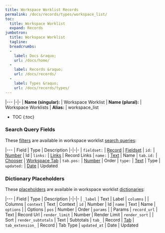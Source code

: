 ```yaml
---
title: Workspace Worklist Records
permalink: /docs/records/types/workspace_list/
toc:
  title: Workspace Worklist
  expand: Records
jumbotron:
  title: Workspace Worklist
  tagline: 
  breadcrumbs:
  -
    label: Docs &raquo;
    url: /docs/home/
  -
    label: Records &raquo;
    url: /docs/records/
  -
    label: Types &raquo;
    url: /docs/records/types/
---
```


|---
|-|-
| **Name (singular):** | Workspace Worklist
| **Name (plural):** | Workspace Worklists
| **Alias:** | workspace_list

* TOC
{:toc}

### Search Query Fields

These [filters](/docs/search/filters/) are available in workspace worklist [search queries](/docs/search/):

|---
| Field | Type | Description
|-|-|-
| `fieldset:` | [Record](/docs/search/deep-search/) | [Fieldset](/docs/records/types/custom_fieldset/)
| `id:` | [Number](/docs/search/filters/numbers/) | Id
| `links:` | [Links](/docs/search/filters/links/) | Record Links
| `name:` | [Text](/docs/search/filters/text/) | Name
| `tab.id:` | [Chooser](/docs/search/filters/choosers/) | [Workspace Tab](/docs/records/types/workspace_tab/)
| `tab.pos:` | [Number](/docs/search/filters/numbers/) | Order
| `type:` | [Text](/docs/search/filters/text/) | Type
| `updated:` | [Date](/docs/search/filters/dates/) | Updated

### Dictionary Placeholders

These [placeholders](/docs/bots/scripting/placeholders/) are available in workspace worklist [dictionaries](/docs/bots/behaviors/dictionaries/):

|---
| Field | Type | Description
|-|-|-
| `_label` | Text | Label
| `columns` |  | Columns
| `context` | Text | Context
| `id` | Number | Id
| `name` | Text | Name
| `options` |  | Options
| `pos` | Number | Order
| `params` |  | Params
| `record_url` | Text | Record Url
| `render_limit` | Number | Render Limit
| `render_sort` |  | Sort
| `render_subtotals` | Text | Subtotals
| `tab_` | Record | [Tab](/docs/records/types/workspace_list/)
| `tab_extension_` | Record | Tab Type
| `updated_at` | Date | Updated
